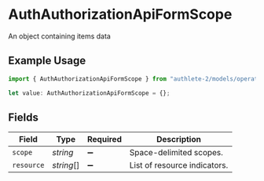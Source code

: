 # AuthAuthorizationApiFormScope

An object containing items data

## Example Usage

```typescript
import { AuthAuthorizationApiFormScope } from "authlete-2/models/operations";

let value: AuthAuthorizationApiFormScope = {};
```

## Fields

| Field                         | Type                          | Required                      | Description                   |
| ----------------------------- | ----------------------------- | ----------------------------- | ----------------------------- |
| `scope`                       | *string*                      | :heavy_minus_sign:            | Space-delimited scopes.<br/>  |
| `resource`                    | *string*[]                    | :heavy_minus_sign:            | List of resource indicators.<br/> |